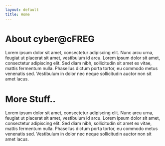 ```yaml
---
layout: default
title: Home
---
```

# About cyber@cFREG

Lorem ipsum dolor sit amet, consectetur adipiscing elit. Nunc arcu urna, feugiat ut placerat sit amet, vestibulum id arcu. Lorem ipsum dolor sit amet, consectetur adipiscing elit. Sed diam nibh, sollicitudin sit amet ex vitae, mattis fermentum nulla. Phasellus dictum porta tortor, eu commodo metus venenatis sed. Vestibulum in dolor nec neque sollicitudin auctor non sit amet lacus.

# More Stuff..

Lorem ipsum dolor sit amet, consectetur adipiscing elit. Nunc arcu urna, feugiat ut placerat sit amet, vestibulum id arcu. Lorem ipsum dolor sit amet, consectetur adipiscing elit. Sed diam nibh, sollicitudin sit amet ex vitae, mattis fermentum nulla. Phasellus dictum porta tortor, eu commodo metus venenatis sed. Vestibulum in dolor nec neque sollicitudin auctor non sit amet lacus.
<!-- If needed anything -->